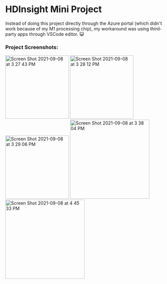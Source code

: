 # HDInsight Mini Project

Instead of doing this project directly through the Azure portal (which didn't work because of my M1 processing chip), my workaround was using third-party apps through VSCode editor. 😺

### Project Screenshots:

<img width="200" alt="Screen Shot 2021-09-08 at 3 27 43 PM" src="https://user-images.githubusercontent.com/65197541/132605764-60a9d649-9e6c-47f6-8a89-91f955e41879.png">
<img width="200" alt="Screen Shot 2021-09-08 at 3 28 12 PM" src="https://user-images.githubusercontent.com/65197541/132605775-904f6fcd-5b26-4d1e-8610-e0ceec154622.png">
<img width="200" alt="Screen Shot 2021-09-08 at 3 29 06 PM" src="https://user-images.githubusercontent.com/65197541/132605790-64ea3a4b-de6d-4b98-9da4-4b65b4a00d81.png">
<img width="250" alt="Screen Shot 2021-09-08 at 3 38 04 PM" src="https://user-images.githubusercontent.com/65197541/132605799-1c0ec04c-d18e-4321-900b-31b62952d45f.png">
<img width="250" alt="Screen Shot 2021-09-08 at 4 45 33 PM" src="https://user-images.githubusercontent.com/65197541/132605805-29e4eec5-1ec2-45b5-a618-249258a9cc5e.png">

